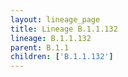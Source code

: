 ```yaml
---
layout: lineage_page
title: Lineage B.1.1.132
lineage: B.1.1.132
parent: B.1.1
children: ['B.1.1.132']
---
```

